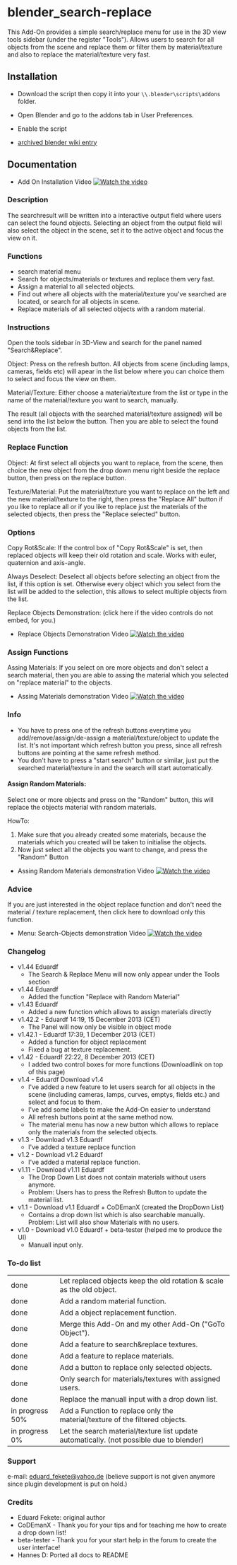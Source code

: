 # blender_search-replace
This Add-On provides a simple search/replace menu for use in the 3D view tools sidebar (under the register "Tools"). Allows users to search for all objects from the scene and replace them or filter them by material/texture and also to replace the material/texture very fast.

## Installation

<!-- TODO add download link -->
- Download the script then copy it into your `\\.blender\scripts\addons` folder.
- Open Blender and go to the addons tab in User Preferences.
- Enable the script

- [archived blender wiki entry](https://wiki.blender.org/index.php/Extensions:2.6/Py/Scripts/3D_interaction/Material_Search)

## Documentation

- Add On Installation Video
[![Watch the video](https://img.youtube.com/vi/A-4-8h2WEMk/maxresdefault.jpg)](https://youtu.be/A-4-8h2WEMk)

### Description

The searchresult will be written into a interactive output field where users can select the found objects. Selecting an object from the output field will also select the object in the scene, set it to the active object and focus the view on it.

### Functions
- search material menu
- Search for objects/materials or textures and replace them very fast.
- Assign a material to all selected objects.
- Find out where all objects with the material/texture you've searched are located, or search for all objects in scene.
- Replace materials of all selected objects with a random material.

### Instructions
Open the tools sidebar in 3D-View and search for the panel named "Search&Replace".

Object: Press on the refresh button. All objects from scene (including lamps, cameras, fields etc) will apear in the list below where you can choice them to select and focus the view on them.

Material/Texture: Either choose a material/texture from the list or type in the name of the material/texture you want to search, manually.

The result (all objects with the searched material/texture assigned) will be send into the list below the button. Then you are able to select the found objects from the list.

### Replace Function
Object: At first select all objects you want to replace, from the scene, then choice the new object from the drop down menu right beside the replace button, then press on the replace button.

Texture/Material: Put the material/texture you want to replace on the left and the new material/texture to the right, then press the "Replace All" button if you like to replace all or if you like to replace just the materials of the selected objects, then press the "Replace selected" button.

### Options
Copy Rot&Scale: If the control box of "Copy Rot&Scale" is set, then replaced objects will keep their old rotation and scale. Works with euler, quaternion and axis-angle.

Always Deselect: Deselect all objects before selecting an object from the list, if this option is set. Otherwise every object which you select from the list will be added to the selection, this allows to select multiple objects from the list.

Replace Objects Demonstration: (click here if the video controls do not embed, for you.)

- Replace Objects Demonstration Video
[![Watch the video](https://img.youtube.com/vi/GF-9bIw-EG4&/maxresdefault.jpg)](https://youtu.be/GF-9bIw-EG4)

### Assign Functions
Assing Materials: If you select on ore more objects and don't select a search material, then you are able to assing the material which you selected on "replace material" to the objects.


- Assing Materials demonstration Video
[![Watch the video](https://img.youtube.com/vi/PqaX9SbwC5c&/maxresdefault.jpg)](https://youtu.be/PqaX9SbwC5c)

### Info
- You have to press one of the refresh buttons everytime you add/remove/assign/de-assign a material/texture/object to update the list. It's not important which refresh button you press, since all refresh buttons are pointing at the same refresh method.
- You don't have to press a "start search" button or similar, just put the searched material/texture in and the search will start automatically.

#### Assign Random Materials: 
Select one or more objects and press on the "Random" button, this will replace the objects material with random materials.

HowTo:
1. Make sure that you already created some materials, because the materials which you created will be taken to initialise the objects.
2. Now just select all the objects you want to change, and press the "Random" Button

- Assing Random Materials demonstration Video
[![Watch the video](https://img.youtube.com/vi/IORkjg7l_E8&/maxresdefault.jpg)](https://youtu.be/IORkjg7l_E8)

### Advice
If you are just interested in the object replace function and don't need the material / texture replacement, then click here to download only this function.

- Menu: Search-Objects demonstration Video
[![Watch the video](https://img.youtube.com/vi/Atcw-pv1g1M&/maxresdefault.jpg)](https://youtu.be/Atcw-pv1g1M)

### Changelog
- v1.44 Eduardf
    - The Search & Replace Menu will now only appear under the Tools section
- v1.44 Eduardf
    - Added the function "Replace with Random Material"
- v1.43 Eduardf
    - Added a new function which allows to assign materials directly
- v1.42.2 - Eduardf 14:19, 15 December 2013 (CET)
    - The Panel will now only be visible in object mode
- v1.42.1 - Eduardf 17:39, 1 December 2013 (CET)
    - Added a function for object replacement
    - Fixed a bug at texture replacement.
- v1.42 - Eduardf 22:22, 8 December 2013 (CET)
    - I added two control boxes for more functions (Downloadlink on top of this page)
- v1.4 - Eduardf Download v1.4
    - I've added a new feature to let users search for all objects in the scene (including cameras, lamps, curves, emptys, fields etc.) and select and focus to them.
    - I've add some labels to make the Add-On easier to understand
    - All refresh buttons point at the same method now.
    - The material menu has now a new button which allows to replace only the materials from the selected objects.
- v1.3 - Download v1.3 Eduardf
    - I've added a texture replace function
- v1.2 - Download v1.2 Eduardf
    - I've added a material replace function.
- v1.11 - Download v1.11 Eduardf
    - The Drop Down List does not contain materials without users anymore.
    - Problem: Users has to press the Refresh Button to update the material list.
- v1.1 - Download v1.1 Eduardf + CoDEmanX (created the DropDown List)
    - Contains a drop down list which is also searchable manually. Problem: List will also show Materials with no users.
- v1.0 - Download v1.0 Eduardf + beta-tester (helped me to produce the UI)
    - Manuall input only.
    
### To-do list
| | |
|--|--|
|done | Let replaced objects keep the old rotation & scale as the old object.|
|done | Add a random material function.|
|done | Add a object replacement function.|
|done | Merge this Add-On and my other Add-On ("GoTo Object").|
|done | Add a feature to search&replace textures.|
|done | Add a feature to replace materials.|
|done | Add a button to replace only selected objects.|
|done | Only search for materials/textures with assigned users.|
|done | Replace the manuall input with a drop down list.|
|in progress 50% | Add a Function to replace only the material/texture of the filtered objects.|
|in progress 0% | Let the search material/texture list update automatically. (not possible due to blender)|

### Support
e-mail: eduard_fekete@yahoo.de
(believe support is not given anymore since plugin development is put on hold.)

### Credits
- Eduard Fekete: original author
- CoDEmanX - Thank you for your tips and for teaching me how to create a drop down list!
- beta-tester - Thank you for your start help in the forum to create the user interface!
- Hannes D: Ported all docs to README
